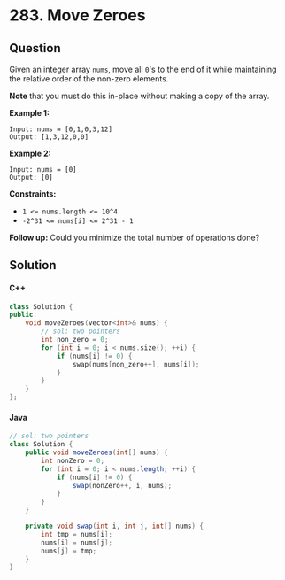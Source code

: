 # 283. Move Zeroes

## Question

Given an integer array `nums`, move all `0`'s to the end of it while maintaining the relative order of the non-zero elements.

**Note** that you must do this in-place without making a copy of the array.

**Example 1:**

```
Input: nums = [0,1,0,3,12]
Output: [1,3,12,0,0]
```

**Example 2:**

```
Input: nums = [0]
Output: [0]
```

**Constraints:**

* `1 <= nums.length <= 10^4`
* `-2^31 <= nums[i] <= 2^31 - 1`

**Follow up:** Could you minimize the total number of operations done?

## Solution

#### C++

```cpp
class Solution {
public:
    void moveZeroes(vector<int>& nums) {
        // sol: two pointers
        int non_zero = 0;
        for (int i = 0; i < nums.size(); ++i) {
            if (nums[i] != 0) {
                swap(nums[non_zero++], nums[i]);
            }
        }
    }
};
```

#### Java

```java
// sol: two pointers
class Solution {
    public void moveZeroes(int[] nums) {
        int nonZero = 0;
        for (int i = 0; i < nums.length; ++i) {
            if (nums[i] != 0) {
                swap(nonZero++, i, nums);
            }
        }
    }

    private void swap(int i, int j, int[] nums) {
        int tmp = nums[i];
        nums[i] = nums[j];
        nums[j] = tmp;
    }
}
```
